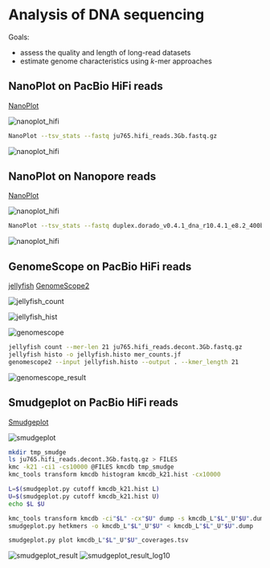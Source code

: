 # Analysis of DNA sequencing

Goals:
* assess the quality and length of long-read datasets
* estimate genome characteristics using *k*-mer approaches

## NanoPlot on PacBio HiFi reads

[NanoPlot](https://github.com/wdecoster/NanoPlot)

![nanoplot_hifi](s1_pic/nanoplot_hifi.png)

```sh
NanoPlot --tsv_stats --fastq ju765.hifi_reads.3Gb.fastq.gz
```

![nanoplot_hifi](s1_pic/nanoplot_hifi_result.png)

## NanoPlot on Nanopore reads

[NanoPlot](https://github.com/wdecoster/NanoPlot)

![nanoplot_hifi](s1_pic/nanoplot_ont.png)

```sh
NanoPlot --tsv_stats --fastq duplex.dorado_v0.4.1_dna_r10.4.1_e8.2_400bps_sup_v4.2.0.chopper_default.fastq.gz
```

![nanoplot_hifi](s1_pic/nanoplot_ont_result.png)

## GenomeScope on PacBio HiFi reads

[jellyfish](https://github.com/gmarcais/Jellyfish)
[GenomeScope2](https://github.com/tbenavi1/genomescope2.0)

![jellyfish_count](s1_pic/jellyfish_count_hifi.png) 

![jellyfish_hist](s1_pic/jellyfish_hist_hifi.png) 

![genomescope](s1_pic/genomescope_hifi.png) 

```sh
jellyfish count --mer-len 21 ju765.hifi_reads.decont.3Gb.fastq.gz
jellyfish histo -o jellyfish.histo mer_counts.jf
genomescope2 --input jellyfish.histo --output . --kmer_length 21
```

![genomescope_result](s1_pic/linear_plot.png)

## Smudgeplot on PacBio HiFi reads

[Smudgeplot](https://github.com/KamilSJaron/smudgeplot)

![smudgeplot](s1_pic/smudgeplot.png)

```sh
mkdir tmp_smudge
ls ju765.hifi_reads.decont.3Gb.fastq.gz > FILES
kmc -k21 -ci1 -cs10000 @FILES kmcdb tmp_smudge
kmc_tools transform kmcdb histogram kmcdb_k21.hist -cx10000

L=$(smudgeplot.py cutoff kmcdb_k21.hist L)
U=$(smudgeplot.py cutoff kmcdb_k21.hist U)
echo $L $U

kmc_tools transform kmcdb -ci"$L" -cx"$U" dump -s kmcdb_L"$L"_U"$U".dump
smudgeplot.py hetkmers -o kmcdb_L"$L"_U"$U" < kmcdb_L"$L"_U"$U".dump

smudgeplot.py plot kmcdb_L"$L"_U"$U"_coverages.tsv
```

![smudgeplot_result](s1_pic/smudgeplot_smudgeplot.png)
![smudgeplot_result_log10](s1_pic/smudgeplot_smudgeplot_log10.png)
